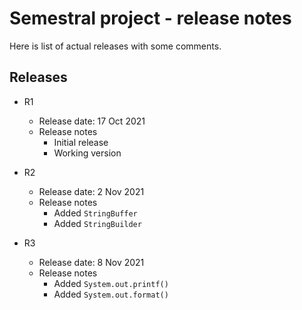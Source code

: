 # Semestral project - release notes

Here is list of actual releases with some comments.

## Releases

- R1

  - Release date: 17 Oct 2021
  - Release notes
    - Initial release
    - Working version

- R2

  - Release date: 2 Nov 2021
  - Release notes
    - Added `StringBuffer`
    - Added `StringBuilder`

- R3

  - Release date: 8 Nov 2021
  - Release notes
    - Added `System.out.printf()`
    - Added `System.out.format()`

  